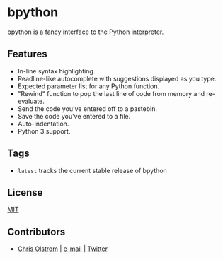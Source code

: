 # bpython

bpython is a fancy interface to the Python interpreter.

## Features

* In-line syntax highlighting.
* Readline-like autocomplete with suggestions displayed as you type.
* Expected parameter list for any Python function.
* "Rewind" function to pop the last line of code from memory and re-evaluate.
* Send the code you've entered off to a pastebin.
* Save the code you've entered to a file.
* Auto-indentation.
* Python 3 support.

## Tags

* `latest` tracks the current stable release of bpython

## License

[MIT](https://tldrlegal.com/license/mit-license)

## Contributors

* [Chris Olstrom](https://colstrom.github.io/) | [e-mail](mailto:chris@olstrom.com) | [Twitter](https://twitter.com/ChrisOlstrom)

